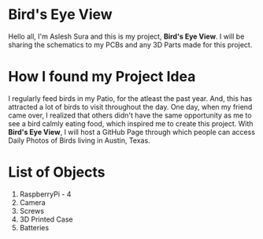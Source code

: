 # Bird's Eye View
Hello all, I'm Aslesh Sura and this is my project, **Bird's Eye View**. I will be sharing the schematics to my PCBs and any 3D Parts made for this project.

# How I found my Project Idea
I regularly feed birds in my Patio, for the atleast the past year. And, this has attracted a lot of birds to visit throughout the day. One day, when my friend came over, I realized that others didn't have the same opportunity as me to see a bird calmly eating food, which inspired me to create this project. With **Bird's Eye View**, I will host a GitHub Page through which people can access Daily Photos of Birds living in Austin, Texas.

# List of Objects
1. RaspberryPi - 4
2. Camera
3. Screws
4. 3D Printed Case
5. Batteries